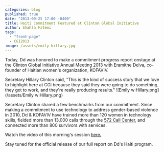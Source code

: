 ```yaml
---
categories: blog
published: true
date: "2013-09-25 17:00 -0400"
title: Haiti Commitment Featured at Clinton Global Initiative
author: Shahla Fatemi
tags: 
  - "front-page"
  - CGI2013
image: /assets/emily-hillary.jpg
---
```


Today, Dd was honored to make a commitment progress report onstage at the Clinton Global Initiative Annual Meeting 2013 with Eramithe Delva, co-founder of Haitian women's organization, KOFAVIV. 

Secretary Hillary Clinton said, "This is the kind of success story that we love to highlight here at CGI because they said they were going to do something, they got to work, and they're really producing results." 
![Emily w Hillary.png](/assets/Emily w Hillary.png)


Secretary Clinton shared a few benchmarks from our commitment. Since making a commitment to use technology to address gender-based violence in 2010, Dd & KOFAVIV have trained more than 120 women in technology skills, fielded more than 13,000 calls through the [572 Call Center](http://www.digital-democracy.org/blog/2013/04/15/expanding-access-to-haitis-gender-based-violence-call-center/), and connected more than 800 survivors with services.

Watch the video of this morning's session [here.](http://new.livestream.com/CGI/CGI2013/videos/30820637)

Stay tuned for the official release of our full report on Dd's Haiti program.
